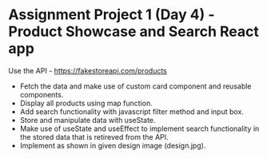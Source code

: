 
# Assignment Project 1 (Day 4) - Product Showcase and Search React app

Use the API - https://fakestoreapi.com/products
- Fetch the data and make use of custom card component and reusable components.
- Display all products using map function.
- Add search functionality with javascript filter method and input box.
- Store and manipulate data with useState.
- Make use of useState and useEffect to implement search functionality in the stored data that is retireved from the API.
- Implement as shown in given design image (design.jpg).

